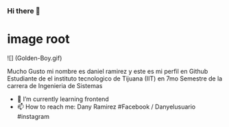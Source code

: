 ### Hi there 👋

# image root
![] (Golden-Boy.gif)


Mucho Gusto mi nombre es daniel ramirez y este es mi perfil en Github
Estudiante de el instituto tecnologico de Tijuana (IIT)
en 7mo Semestre de la carrera de Ingenieria de Sistemas 


- 🌱 I’m currently learning frontend
- 📫 How to reach me: Dany Ramirez #Facebook / Danyelusuario #instagram

